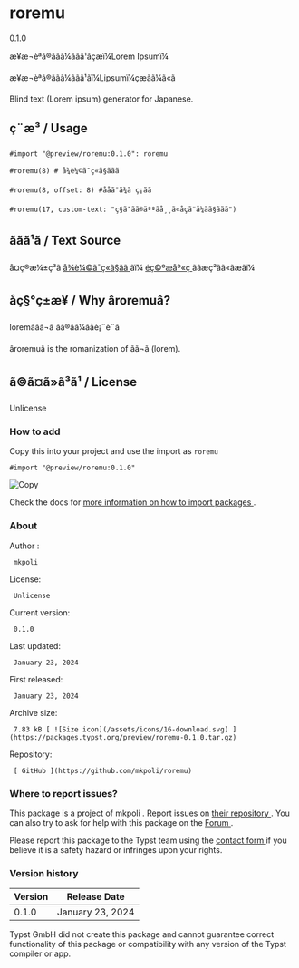 #  roremu

0.1.0

æ¥æ¬èªã®ããã¼ãã­ã¹ãçæï¼Lorem Ipsumï¼

æ¥æ¬èªã®ããã¼ãã­ã¹ãï¼Lipsumï¼çæãã¼ã«ã

Blind text (Lorem ipsum) generator for Japanese.

##  ç¨æ³ / Usage

    
    
    #import "@preview/roremu:0.1.0": roremu
    
    #roremu(8) # å¾è¼©ã¯ç«ã§ããã
    
    #roremu(8, offset: 8) #ååã¯ã¾ã ç¡ãã
    
    #roremu(17, custom-text: "ç§ã¯ãã®äººãå¸¸ã«åçã¨å¼ãã§ããã")
    

##  ãã­ã¹ã / Text Source

å¤ç®æ¼±ç³ã [ å¾è¼©ã¯ç«ã§ãã
](https://ja.wikipedia.org/wiki/%E5%90%BE%E8%BC%A9%E3%81%AF%E7%8C%AB%E3%81%A7%E3%81%82%E3%82%8B)
ãï¼ [ éç©ºæåº«ç ](https://www.aozora.gr.jp/cards/000148/card789.html)
ããæç²ãã«ãæãï¼

##  åç§°ç±æ¥ / Why âroremuâ?

loremãã­ã¬ã ãã®ã­ã¼ãå­è¡¨è¨ã

âroremuâ is the romanization of ã­ã¬ã (lorem).

##  ã©ã¤ã»ã³ã¹ / License

Unlicense

###  How to add

Copy this into your project and use the import as  ` roremu `

    
    
    #import "@preview/roremu:0.1.0"

![Copy](/assets/icons/16-copy.svg)

Check the docs for  [ more information on how to import packages
](https://typst.app/docs/reference/scripting/#packages) .

###  About

Author  :

     mkpoli 
License:

     Unlicense 
Current version:

     0.1.0 
Last updated:

     January 23, 2024 
First released:

     January 23, 2024 
Archive size:

     7.83 kB [ ![Size icon](/assets/icons/16-download.svg) ](https://packages.typst.org/preview/roremu-0.1.0.tar.gz)
Repository:

     [ GitHub ](https://github.com/mkpoli/roremu)

###  Where to report issues?

This  package  is a project of  mkpoli  .  Report issues on  [ their
repository ](https://github.com/mkpoli/roremu) .  You can also try to ask for
help with this  package  on the  [ Forum ](https://forum.typst.app) .

Please report this  package  to the Typst team using the  [ contact form
](https://typst.app/contact) if you believe it is a safety hazard or infringes
upon your rights.

###  Version history

Version  |  Release Date   
---|---  
0.1.0  |  January 23, 2024   
  
Typst GmbH did not create this  package  and cannot guarantee correct
functionality of this  package  or compatibility with any version of the Typst
compiler or app.

